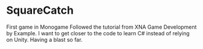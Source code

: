 # SquareCatch
First game in Monogame
Followed the tutorial from XNA Game Development by Example. I want to get closer to the code to learn C# instead of relying on Unity. Having a blast so far.
